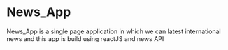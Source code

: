 # News_App
News_App is a single page application in which we can latest international news and this app is build using reactJS and news API
